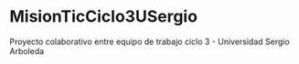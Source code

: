 # MisionTicCiclo3USergio
Proyecto colaborativo entre equipo de trabajo ciclo 3 - Universidad Sergio Arboleda
